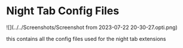 # Night Tab Config Files
![](../../Screenshots/Screenshot from 2023-07-22 20-30-27.opti.png)

this contains all the config files used for the night tab extensions

